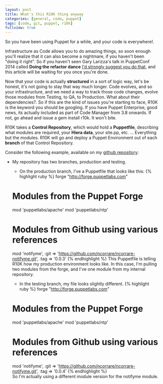```yaml
---
layout: post
title: What's this R10K thing anyway
categories: [general, code, puppet]
tags: [code, git, puppet, r10k]
fullview: true
---
```

So you have been using Puppet for a while, and your code is everywhere!.

Infrastructure as Code allows you to do amazing things, so soon enough you'll realize that it can also become a nightmare, if you haven't been "doing it right". So if you haven't seen Gary Larizza's talk in PuppetConf 2014 called **Doing the refactor dance** [I'd strongly suggest you do that](https://www.youtube.com/watch?v=v9LB-NX4_KQ), and this article will be waiting for you once you're done.

Now that your code is actually **structured** in a sort of logic way, let's be honest, it's not going to stay that way much longer. Code evolves, and so your infrastructure, and we need a way to track those code changes, evolve those modules from Testing, to QA, to Production. What about their dependencies?.
So if this are the kind of issues you're starting to face, R10K is the keyword you should be googling. If you have Puppet Enterprise, good news, its actually included as part of Code Manager from 3.8 onwards. If not, go ahead and issue a gem install r10k. It won't bite.

R10K takes a **Control Repository**, which would hold a **Puppetfile**, describing what modules are required, your **Hiera data**, your site.pp, etc. ... Everything but the modules. R10K will go and deploy a Puppet Environment out of each **branch** of that Control Repository.

Consider the following example, available on my [github repository](https://github.com/ncorrare/environments):
- My repository has two branches, production and testing.
  - On the production branch, I've a Puppetfile that looks like this:
  {% highlight ruby %}
  forge "http://forge.puppetlabs.com"

  # Modules from the Puppet Forge
  mod 'puppetlabs/apache'
  mod 'puppetlabs/ntp'

  # Modules from Github using various references
  mod 'notifyme',
    :git => 'https://github.com/ncorrare/ncorrare-notifyme.git',
    :tag => '0.0.3'
  {% endhighlight %}
  This Puppetfile is telling R10K how my production environment looks like. In this case, I'm pulling two modules from the forge, and I've one module from my internal repository.
  - In the testing branch, my file looks slightly different.
  {% highlight ruby %}
  forge "http://forge.puppetlabs.com"

  # Modules from the Puppet Forge
  mod 'puppetlabs/apache'
  mod 'puppetlabs/ntp'

  # Modules from Github using various references
  mod 'notifyme',
    :git => 'https://github.com/ncorrare/ncorrare-notifyme.git',
    :tag => '0.0.4'
  {% endhighlight %}  
  So I'm actually using a different module version for the notifyme module.


